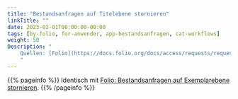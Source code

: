 ```yaml
---
title: "Bestandsanfragen auf Titelebene stornieren"
linkTitle: ""
date: 2023-02-01T00:00:00-00:00
tags: [by-folio, for-anwender, app-bestandsanfragen, cat-workflows]
weight: 50
Description: "
    Quellen: [Folio](https://docs.folio.org/docs/access/requests/requests/#canceling-a-title-level-request) & [GBV](https://info.gbv.de/display/FOLIOGBVEXTERN/Folio:+Bestandsanfragen+auf+Titelebene+stornieren)
    "
---
```


{{% pageinfo %}}
Identisch mit [Folio: Bestandsanfragen auf Exemplarebene stornieren](https://info.gbv.de/display/FOLIOGBVEXTERN/Folio%3A+Bestandsanfragen+auf+Exemplarebene+stornieren).
{{% /pageinfo %}}
